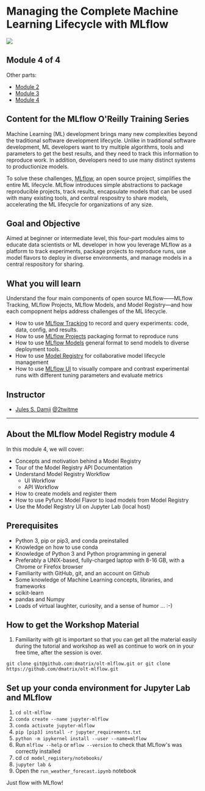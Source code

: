 Managing the Complete Machine Learning Lifecycle with MLflow
=============================================================
![](./images/mlflow-workshop.png)

Module 4 of 4
-------------
Other parts:
- [Module 2](../projects/README.md)
- [Module 3](../models/README.md)
- [Module 4](../model_registery/README.md)

Content for the MLflow O'Reilly Training Series
-----------------------------------------------
Machine Learning (ML) development brings many new complexities beyond the traditional software development lifecycle. Unlike in traditional software development, ML developers want to try multiple algorithms, tools and parameters to get the best results, and they need to track this information to reproduce work. In addition, developers need to use many distinct systems to productionize models.

To solve these challenges, [MLflow](https://mlflow.org), an open source project, simplifies the entire ML lifecycle. MLflow introduces simple abstractions to package reproducible projects, track results, 
encapsulate models that can be used with many existing tools, and central respositry to share models,
accelerating the ML lifecycle for organizations of any size.

Goal and Objective
------------------
Aimed at beginner or intermediate level, this four-part modules aims to educate data scientists or ML developer in how you 
leverage MLflow as a platform to track experiments, package projects to reproduce runs, use model flavors to deploy in diverse environments, and manage models in a central respository for sharing.

What you will learn
-------------------
Understand the four main components of open source MLflow——MLflow Tracking, MLflow Projects, MLflow Models, and Model Registry—and how each compopnent helps address challenges of the ML lifecycle.
 * How to use [MLflow Tracking](https://mlflow.org/docs/latest/tracking.html) to record and query experiments: code, data, config, and results.
 * How to use [MLflow Projects](https://mlflow.org/docs/latest/projects.html) packaging format to reproduce runs
 * How to use [MLflow Models](https://mlflow.org/docs/latest/models.html) general format to send models to diverse deployment tools.
 * How to use [Model Registry](https://mlflow.org/docs/latest/model-registry.html) for collaborative model lifecycle management
 * How to use [MLflow UI](https://mlflow.org/docs/latest/tracking.html#tracking-ui) to visually compare and contrast experimental runs with different tuning parameters and evaluate metrics


Instructor
-----------

- [Jules S. Damji](https://www.linkedin.com/in/dmatrix/) [@2twitme](https://twitter.com/2twitme) 
---


About the MLflow Model Registry module 4
----------------------------------------
In this module 4, we will cover:

 * Concepts and motivation behind a Model Registry
 * Tour of the Model Registry API Documentation
 * Understand Model Registry Workflow
    * UI Workflow
    * API Workflow
 * How to create models and register them
 * How to use Pyfunc Model Flavor to load models from Model Registry
 * Use the Model Registry UI on Jupyter Lab (local host)

Prerequisites
-------------
* Python 3, pip or pip3, and conda preinstalled
* Knowledge on how to use conda
* Knowledge of Python 3 and Python programming in general
* Preferably a UNIX-based, fully-charged laptop with 8-16 GB, with a Chrome or Firefox browser
* Familiarity with GitHub, git, and an account on Github
* Some knowledge of Machine Learning concepts, libraries, and frameworks
 * scikit-learn
 * pandas and Numpy
* Loads of virtual laughter, curiosity, and a sense of humor ... :-)

How to get the Workshop Material
---------------------------------

1. Familiarity with git is important so that you can get all the material easily during 
the tutorial and workshop as well as continue to work on in your free time, after the 
session is over.

```git clone git@github.com:dmatrix/olt-mlflow.git or git clone https://github.com/dmatrix/olt-mlflow.git```

Set up your conda environment for Jupyter Lab and MLflow
-------------------------------------------------------

1. `cd olt-mlflow`
2. `conda create --name jupyter-mlflow`
3. `conda activate jupyter-mlflow`
4. `pip [pip3] install -r jupyter_requirements.txt`
5. `python -m ipykernel install --user --name=mlflow`
6. Run `mlflow --help` or `mflow --version` to check that MLflow's was correctly installed
7. cd `cd model_registery/notebooks/` 
8. `jupyter lab &`
9. Open the `run_weather_forecast.ipynb` notebook

Just flow with MLflow!
